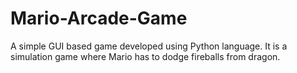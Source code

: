 # Mario-Arcade-Game
A simple GUI based game developed using Python language.
It is a simulation game where Mario has to dodge fireballs from dragon.
